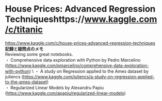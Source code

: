 # House Prices: Advanced Regression Techniqueshttps://www.kaggle.com/c/titanic
https://www.kaggle.com/c/house-prices-advanced-regression-techniques \
**記録と疑問点のメモ** \
Reviewing some great notebooks. \
・ Comprehensive data exploration with Python by Pedro Marcelino (https://www.kaggle.com/pmarcelino/comprehensive-data-exploration-with-python) \ 
・ A study on Regression applied to the Ames dataset by juliencs (https://www.kaggle.com/juliencs/a-study-on-regression-applied-to-the-ames-dataset) \
・ Regularized Linear Models by Alexandru Papiu (https://www.kaggle.com/apapiu/regularized-linear-models)
